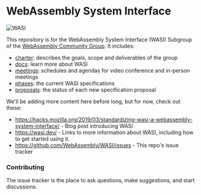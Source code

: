 # WebAssembly System Interface

![WASI](WASI.png)

This repository is for the WebAssembly System Interface (WASI) Subgroup of the
[WebAssembly Community Group]. It includes:
 - [charter]: describes the goals, scope and deliverables of the group
 - [docs]: learn more about WASI
 - [meetings]: schedules and agendas for video conference and in-person meetings
 - [phases]: the current WASI specifications
 - [proposals]: the status of each new specification proposal

[charter]: Charter.md
[docs]: docs
[meetings]: meetings/README.md
[phases]: phases/README.md
[proposals]: docs/Proposals.md
[WebAssembly Community Group]: https://www.w3.org/community/webassembly/

We'll be adding more content here before long, but for now, check out these:
 - https://hacks.mozilla.org/2019/03/standardizing-wasi-a-webassembly-system-interface/ - Blog post introducing WASI
 - https://wasi.dev/ - Links to more information about WASI, including how to get started using it.
 - https://github.com/WebAssembly/WASI/issues - This repo's issue tracker

### Contributing

The issue tracker is the place to ask questions, make suggestions, and start discussions.
